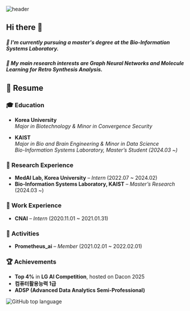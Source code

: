 ![header](https://capsule-render.vercel.app/api?type=wave&color=auto&height=300&section=header&text=Welcome!%20Minsu's%20GitHub&fontSize=50)



## Hi there 👋

##### 🌱 I'm currently pursuing a master's degree at the Bio-Information Systems Laboratory. <br>
##### 🌱 My main research interests are Graph Neural Networks and Molecule Learning for Retro Synthesis Analysis.



## 📝 Resume

### 🎓 Education
- **Korea University**  
  *Major in Biotechnology & Minor in Convergence Security*

- **KAIST**  
  *Major in Bio and Brain Engineering & Minor in Data Science*  
  *Bio-Information Systems Laboratory, Master’s Student (2024.03 ~)*

### 🔬 Research Experience
- **MedAI Lab, Korea University** – *Intern* (2022.07 ~ 2024.02)
- **Bio-Information Systems Laboratory, KAIST** – *Master’s Research* (2024.03 ~)

### 💼 Work Experience
- **CNAI** – *Intern* (2020.11.01 ~ 2021.01.31)

### 🚀 Activities
- **Prometheus_ai** – *Member* (2021.02.01 ~ 2022.02.01)
  
### 🏆 Achievements
- **Top 4%** in **LG AI Competition**, hosted on Dacon 2025
- **컴퓨터활용능력 1급**
- **ADSP (Advanced Data Analytics Semi-Professional)**



![GitHub top language](https://img.shields.io/github/languages/top/{MS-JUNG}/{repo})

<!--
**MS-JUNG/MS-JUNG** is a ✨ _special_ ✨ repository because its `README.md` (this file) appears on your GitHub profile.

Here are some ideas to get you started:

- 🔭 I’m currently working on ...
- 🌱 I’m currently learning ...
- 👯 I’m looking to collaborate on ...
- 🤔 I’m looking for help with ...
- 💬 Ask me about ...
- 📫 How to reach me: ...
- 😄 Pronouns: ...
- ⚡ Fun fact: ...
-->
